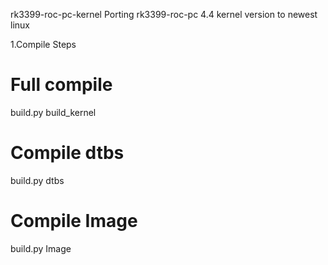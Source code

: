 rk3399-roc-pc-kernel
Porting rk3399-roc-pc 4.4 kernel version to newest linux

1.Compile Steps

# Full compile
build.py build_kernel

# Compile dtbs
build.py dtbs

# Compile Image
build.py Image
